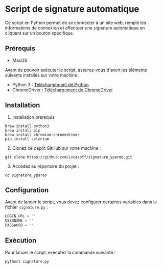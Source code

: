 
# Script de signature automatique

Ce script en Python permet de se connecter à un site web, remplir les informations de connexion et effectuer une signature automatique en cliquant sur un bouton spécifique.

## Prérequis

- MacOS

Avant de pouvoir exécuter le script, assurez-vous d'avoir les éléments suivants installés sur votre machine :

- Python 3 : [Téléchargement de Python](https://www.python.org/downloads/)
- ChromeDriver : [Téléchargement de ChromeDriver](https://sites.google.com/a/chromium.org/chromedriver/)

## Installation

1. Installation prerequis
```
brew install python3
brew install pip 
brew install chromium-chromedriver
pip install selenium
```

2. Clonez ce dépôt GitHub sur votre machine :

```
git clone https://github.com/Lxcasoff/signature_ypareo.git
```

3. Accédez au répertoire du projet :

```
cd signature_ypareo
```

   


## Configuration

Avant de lancer le script, vous devez configurer certaines variables dans le fichier `signature.py` :

```python
LOGIN_URL = ''
USERNAME = ''
PASSWORD = ''
```

## Exécution

Pour lancer le script, exécutez la commande suivante :

```
python3 signature.py
```





